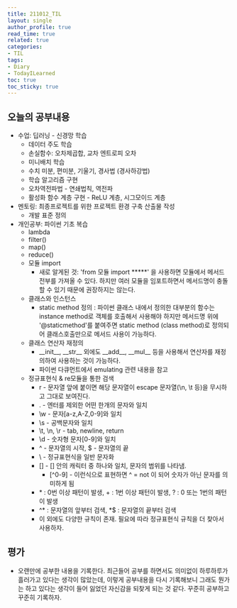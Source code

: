 ```yaml
---
title: 211012_TIL
layout: single
author_profile: true
read_time: true
related: true
categories:
- TIL
tags:
- Diary
- TodayILearned
toc: true
toc_sticky: true
---
```




## 오늘의 공부내용

- 수업: 딥러닝 - 신경망 학습
  - 데이터 주도 학습
  - 손실함수: 오차제곱합, 교차 엔트로피 오차
  - 미니배치 학습
  - 수치 미분, 편미분, 기울기, 경사법 (경사하강법)
  - 학습 알고리즘 구현
  - 오차역전파법 - 연쇄법칙, 역전파
  - 활성화 함수 계층 구현 - ReLU 계층, 시그모이드 계층
- 멘토링: 최종프로젝트를 위한 프로젝트 환경 구축 산출물 작성
  - 개발 표준 정의
- 개인공부: 파이썬 기초 복습
  - lambda
  - filter()
  - map()
  - reduce()
  - 모듈 import
    - 새로 알게된 것: 'from 모듈 import *****' 을 사용하면 모듈에서 메서드 전부를 가져올 수 있다. 하지만 여러 모듈을 임포트하면서 메서드명이 충돌할 수 있기 때문에 권장하지는 않는다.
  - 클래스와 인스턴스
    - static method 정의 : 파이썬 클래스 내에서 정의한 대부분의 함수는 instance method로 객체를 호출해서 사용해야 하지만 메서드명 위에 '@staticmethod'를 붙여주면 static method (class method)로 정의되어 클래스호출만으로 메서드 사용이 가능하다.
  - 클래스 연산자 재정의
    - \_\_init\_\_, \_\_str\_\_ 외에도 \_\_add\__, \_\_mul\_\_ 등을 사용해서 연산자를 재정의하여 사용하는 것이 가능하다.
    - 파이썬 다큐먼트에서 emulating 관련 내용을 참고
  - 정규표현식 & re모듈을 통한 검색
    - r - 문자열 앞에 붙이면 해당 문자열이 escape 문자열(\n, \t 등)을 무시하고 그대로 보여진다.
    - . - 엔터를 제외한 어떤 한개의 문자와 일치
    - \w - 문자[a-z,A-Z,0-9]와 일치
    - \s - 공백문자와 일치
    - \t, \n, \r - tab, newline, return
    - \d - 숫자형 문자[0-9]와 일치
    - ^ - 문자열의 시작, $ - 문자열의 끝
    - \ - 정규표현식을 일반 문자화
    - [] - [] 안의 캐릭터 중 하나와 일치, 문자의 범위를 나타냄.
      - [^0-9] - 이런식으로 표현하면 ^ = not 이 되어 숫자가 아닌 문자를 의미하게 됨
    - \* : 0번 이상 패턴이 발생, \+ : 1번 이상 패턴이 발생, ? : 0 또는 1번의 패턴이 발생
    - ^* : 문자열의 앞부터 검색, *$ : 문자열의 끝부터 검색
    - 이 외에도 다양한 규칙이 존재. 필요에 따라 정규표현식 규칙을 더 찾아서 사용하자.

## 평가

- 오랜만에 공부한 내용을 기록한다. 최근들어 공부를 하면서도 의미없이 하루하루가 흘러가고 있다는 생각이 많았는데, 이렇게 공부내용을 다시 기록해보니 그래도 뭔가는 하고 있다는 생각이 들어 잃었던 자신감을 되찾게 되는 것 같다. 꾸준히 공부하고 꾸준히 기록하자.

